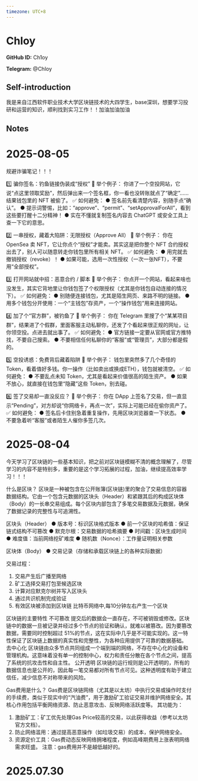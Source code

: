 ```yaml
---
timezone: UTC+8
---
```


# Chloy

**GitHub ID:** Ch1oy

**Telegram:** @Chloy

## Self-introduction

我是来自江西软件职业技术大学区块链技术的大四学生，base深圳，想要学习投研和运营的知识，顺利找到实习工作！！加油加油加油

## Notes

<!-- Content_START -->
# 2025-08-05

规避诈骗笔记！！！

1️⃣ 骗你签名：钓鱼链接伪装成“授权”
🌰 举个例子：
你进了一个空投网站，它说“点这里领取奖励”，然后弹出来一个签名框，你一看也没转账就点了“确定”……结果钱包里的 NFT 被偷了。
✅ 如何避免：
● 签名前先看清楚内容，别随手点“确认”。
● 提示词警惕，比如：“approve”、“permit”、“setApprovalForAll”，看到这些要打醒十二分精神！
● 实在不懂就复制签名内容去 ChatGPT 或安全工具上查一下它的意思。

2️⃣ 一串授权，藏着大陷阱：无限授权（Approve All）
🌰 举个例子：
你在 OpenSea 卖 NFT，它让你点个“授权”才能卖。其实这是把你整个 NFT 合约授权出去了，别人可以随意转走你钱包里所有相关 NFT。
✅ 如何避免：
● 用完就去撤销授权（revoke）！
● 如果可能，选用一次性授权（一次一张NFT），不要用“全部授权”。

3️⃣ 打开网站就中招：恶意合约 / 脚本
🌰 举个例子：
你点开一个网站，看起来啥也没发生，其实它背地里让你钱包签了个权限授权（尤其是你钱包自动连接的情况下）。
✅ 如何避免：
● 别随便连接钱包，尤其是陌生网页、来路不明的链接。
● 用多个钱包分开使用：一个“主钱包”存资产，一个“操作钱包”用来连接网站。

4️⃣ 加了个“官方群”，被钓鱼了
🌰 举个例子：
你在 Telegram 里搜了个“某某项目群”，结果进了个假群，里面客服主动私聊你，还发了个看起来很正规的网址，让你领空投。点进去就出事了。
✅ 如何避免：
● 官方链接一定要从官网或官方推特找，不要自己搜索。
● 不要相信任何私聊你的“客服”或“管理员”，大部分都是假的。

5️⃣ 空投诱惑：免费背后藏着陷阱
🌰 举个例子：
钱包里突然多了几个奇怪的 Token，看着值好多钱。你一操作（比如卖出或换成ETH），钱包就被清空。
✅ 如何避免：
● 不要乱点未知 Token，尤其是看起来价值很高的陌生资产。
● 如果不放心，就直接在钱包里“隐藏”这些 Token，别去碰。

6️⃣ 签了交易却一直没反应？
🌰 举个例子：
你在 DApp 上签名了交易，但一直显示“Pending”，对方却说“你网络卡，再点一次”，实际上可能已经在偷你资产了。
✅ 如何避免：
● 签名后卡住别急着重复操作，先用区块浏览器查一下状态。
● 不要急着听“客服”或者陌生人催你多签几次。

# 2025-08-04

今天学习了区块链的一些基本知识，把之前对区块链模糊不清的概念理解了，尽管学习的内容不是特别多，重要的是这个学习拓展的过程，加油，继续提高效率学习！！！

什么是区块？
区块是一种被包含在公开账簿(区块链)里的聚合了交易信息的容器数据结构。它由一个包含元数据的区块头（Header）和紧跟其后的构成区块体（Body）的一长串交易组成。每个区块内部包含了多笔交易数据及元数据，确保了数据记录的完整性与可追溯性。

区块头（Header）
● 版本号：标识区块格式版本
● 前一个区块的哈希值：保证链式结构不可篡改
● 默克尔根：交易数据的哈希摘要
● 时间戳：区块生成时间
● 难度值：当前网络挖矿难度
● 随机数（Nonce）：工作量证明相关参数

区块体（Body）
● 交易记录（存储和承载区块链上的各种实际数据）

交易过程：
1. 交易产生后广播至网络
2. 矿工选择交易打包至候选区块
3. 计算对应默克尔树并写入区块头
4. 通过共识机制完成验证
5. 有效区块被添加到区块链
比特币网络中,每10分钟左右产生一个区块

区块链的主要特性
不可篡改
提交后的数据会一直存在，不可被销毁或修改。区块链中的数据一旦被记录并经过多个节点的验证和确认，就难以被篡改。因为要篡改数据，需要同时控制超过 51%的节点，这在实际中几乎是不可能实现的。这一特性保证了区块链上数据的真实性和完整性，为各种应用提供了可靠的数据基础。
去中心化
区块链由众多节点共同组成一个端到端的网络，不存在中心化的设备和管理机构。这意味着没有单一的控制中心，权力和责任分散在各个节点之间，提高了系统的抗攻击性和自主性。
公开透明
区块链的运行规则是公开透明的，所有的数据信息也是公开的，因此每一笔交易都对所有节点可见。这种透明度有助于建立信任，减少信息不对称带来的风险。

Gas费用是什么？
Gas费是区块链网络（尤其是以太坊）中执行交易或操作时支付的手续费，类似于现实中的“汽油费”，用于激励矿工验证交易并维护网络安全。其核心作用包括平衡网络资源、防止恶意攻击、反映网络活跃度等。
其功能为：
1. 激励矿工：矿工优先处理Gas Price较高的交易，以此获得收益（参考以太坊官方文档）。
2. 防止网络滥用：通过提高恶意操作（如垃圾交易）的成本，保护网络安全。
3. 资源定价工具：Gas费动态反映网络拥堵程度，例如高峰期费用上涨表明网络需求旺盛。
注意：gas费用并不是越低越好的。


# 2025.07.30


<!-- Content_END -->
